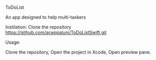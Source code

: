 ToDoList

An app designed to help multi-taskers

Instilation: Clone the repository https://github.com/aceppaluni/ToDoListSwift.git

Usage:

Clone the repository, Open the project in Xcode, Open preview pane. 
